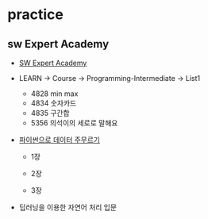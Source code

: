 # practice



## sw Expert Academy

* [SW Expert Academy](https://swexpertacademy.com/main/main.do)
* LEARN -> Course -> Programming-Intermediate ->  List1
  * 4828 min max
  * 4834 숫자카드
  * 4835 구간합
  * 5356 의석이의 세로로 말해요



* [파이썬으로 데이터 주무르기](https://github.com/jeongeun15/practice/tree/master/파이썬으로_데이터_주무르기)
  - 1장
  
  - 2장
  
  - 3장
  
    



* 딥러닝을 이용한 자연어 처리 입문

  
